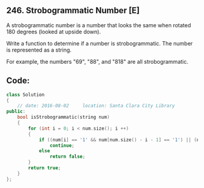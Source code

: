 ## 246. Strobogrammatic Number [E]
A strobogrammatic number is a number that looks the same when rotated 180 degrees (looked at upside down).

Write a function to determine if a number is strobogrammatic. The number is represented as a string.

For example, the numbers "69", "88", and "818" are all strobogrammatic.

## Code:
```c++
class Solution 
{
    // date: 2016-08-02     location: Santa Clara City Library
public:
    bool isStrobogrammatic(string num) 
    {
        for (int i = 0; i < num.size(); i ++)
        {
            if ((num[i] == '1' && num[num.size() - i - 1] == '1') || (num[i] == '8' && num[num.size() - i - 1] == '8') || (num[i] == '0' && num[num.size() - i - 1] == '0') || (num[i] == '6' && num[num.size() - i - 1] == '9') || (num[i] == '9' && num[num.size() - i - 1] == '6'))
                continue;
            else
                return false;
        }
        return true;
    }
};
```
